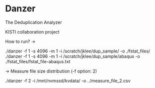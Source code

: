 # Danzer

The Deduplication Analyzer

KISTI collaboration project

How to run?
->

./danzer -f 1 -s 4096 -m 1 -i /scratch/jklee/dup_sample/ -o ./fstat_files/
./danzer -f 1 -s 4096 -m 1 -i /scratch/jklee/dup_sample/abaqus -o ./fstat_files/fstat_file-abaqus.txt


-> Measure file size distribution (-f option: 2)

./danzer -f 2 -i /mnt/nvmssd/kvdata/ -o ../measure_file_2.csv